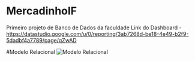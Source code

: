 # MercadinhoIF
Primeiro projeto de Banco de Dados da faculdade
Link do Dashboard - https://datastudio.google.com/u/0/reporting/3ab7268d-be18-4e49-b2f9-5dadbf4a7789/page/qZwAD

#Modelo Relacional
![Modelo Relacional](https://user-images.githubusercontent.com/101821745/209476654-b27b976e-9450-4c64-b6b9-b13e1510e0e0.png)

